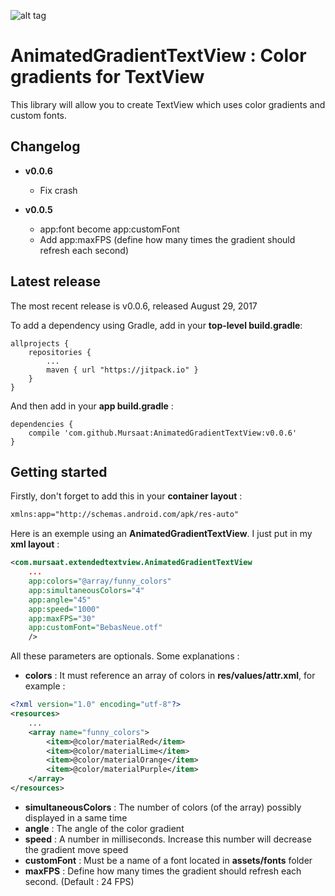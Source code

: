 ![alt tag](https://cloud.githubusercontent.com/assets/12541829/19215982/51424130-8dad-11e6-8a5f-e92652e4ce2b.gif)

AnimatedGradientTextView : Color gradients for TextView
=======================================================

This library will allow you to create TextView which uses color gradients and custom fonts.

Changelog
---------

* **v0.0.6**
  * Fix crash

* **v0.0.5**
  * app:font become app:customFont
  * Add app:maxFPS (define how many times the gradient should refresh each second)

Latest release
---------------

The most recent release is v0.0.6, released August 29, 2017

To add a dependency using Gradle, add in your **top-level build.gradle**:
```
allprojects {
	repositories {
		...
		maven { url "https://jitpack.io" }
	}
}
```

And then add in your **app build.gradle** :
```
dependencies {
	compile 'com.github.Mursaat:AnimatedGradientTextView:v0.0.6'
}
```

Getting started
---------------
 
Firstly, don't forget to add this in your **container layout** :
```xml
xmlns:app="http://schemas.android.com/apk/res-auto"
```

Here is an exemple using an **AnimatedGradientTextView**. I just put in my **xml layout** :
```xml
<com.mursaat.extendedtextview.AnimatedGradientTextView
	...
	app:colors="@array/funny_colors"
	app:simultaneousColors="4"
	app:angle="45"
	app:speed="1000"
	app:maxFPS="30"
	app:customFont="BebasNeue.otf" 
	/>
```


All these parameters are optionals. Some explanations :
* **colors** : It must reference an array of colors in **res/values/attr.xml**, for example :
```xml
<?xml version="1.0" encoding="utf-8"?>
<resources>
	...
    <array name="funny_colors">
        <item>@color/materialRed</item>
        <item>@color/materialLime</item>
        <item>@color/materialOrange</item>
        <item>@color/materialPurple</item>
    </array>
</resources>
```

* **simultaneousColors** : The number of colors (of the array) possibly displayed in a same time
* **angle** : The angle of the color gradient
* **speed** : A number in milliseconds. Increase this number will decrease the gradient move speed
* **customFont** : Must be a name of a font located in **assets/fonts** folder
* **maxFPS** : Define how many times the gradient should refresh each second. (Default : 24 FPS)
